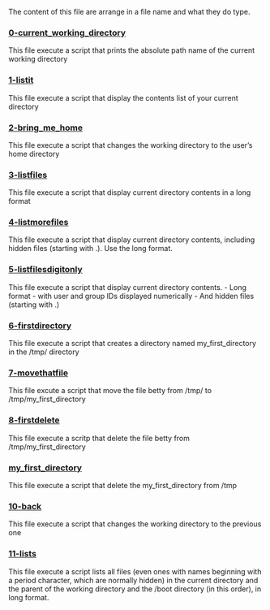 The content of this file are arrange in a file name and what they do type.

### [0-current_working_directory](0-current_working_directory)
This file execute a script that prints the absolute path name of the current working directory

### [1-listit](1-listit)
This file execute a script that display the contents list of your current directory

### [2-bring_me_home](2-bring_me_home)
This file execute a script that changes the working directory to the user’s home directory

### [3-listfiles](3-listfiles)
This file execute a script that display current directory contents in a long format

### [4-listmorefiles](4-listmorefiles)
This file execute a script that display current directory contents, including hidden files (starting with .). Use the long format.

### [5-listfilesdigitonly](5-listfilesdigitonly)
This file execute a script that display current directory contents.
     - Long format
     - with user and group IDs displayed numerically
     - And hidden files (starting with .)

### [6-firstdirectory](6-firstdirectory)
This file execute a script that creates a directory named my_first_directory in the /tmp/ directory

### [7-movethatfile](7-movethatfile)
This file excute a script that move the file betty from /tmp/ to /tmp/my_first_directory

### [8-firstdelete](8-firstdelete)
This file execute a scritp that delete the file betty from /tmp/my_first_directory

### [my_first_directory](my_first_directory)
This file execute a script that delete the my_first_directory from /tmp

### [10-back](10-back)
This file execute a script that changes the working directory to the previous one

### [11-lists](11-lists)
This file execute a script lists all files (even ones with names beginning with a period character, which are normally hidden) in the current directory and the parent of the working directory and the /boot directory (in this order), in long format. 